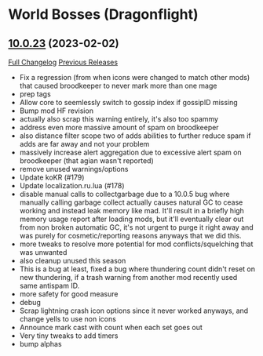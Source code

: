 # <DBM> World Bosses (Dragonflight)

## [10.0.23](https://github.com/DeadlyBossMods/DBM-Retail/tree/10.0.23) (2023-02-02)
[Full Changelog](https://github.com/DeadlyBossMods/DBM-Retail/compare/10.0.22...10.0.23) [Previous Releases](https://github.com/DeadlyBossMods/DBM-Retail/releases)

- Fix a regression (from when icons were changed to match other mods) that caused broodkeeper to never mark more than one mage  
- prep tags  
- Allow core to seemlessly switch to gossip index if gossipID missing  
- Bump mod HF revision  
- actually also scrap this warning entirely, it's also too spammy  
- address even more massive amount of spam on broodkeeper  
- also distance filter scope two of adds abilities to further reduce spam if adds are far away and not your problem  
- massively increase alert aggregation due to excessive alert spam on broodkeeper (that agian wasn't reported)  
- remove unused warnings/options  
- Update koKR (#179)  
- Update localization.ru.lua (#178)  
- disable manual calls to collectgarbage due to a 10.0.5 bug where manually calling garbage collect actually causes natural GC to cease working and instead leak memory like mad. It'll result in a briefly high memory usage report after loading mods, but it'll eventually clear out from non broken automatic GC, it's not urgent to purge it right away and was purely for cosmetic/reporting reasons anyways that we did this.  
- more tweaks to resolve more potential for mod conflicts/squelching that was unwanted  
- also cleanup unused this season  
- This is a bug at least, fixed a bug where thundering count didn't reset on new thundering, if a trash warning from another mod recently used same antispam ID.  
- more safety for good measure  
- debug  
- Scrap lightning crash icon options since it never worked anyways, and change yells to use non icons  
- Announce mark cast with count when each set goes out  
- Very tiny tweaks to add timers  
- bump alphas  
